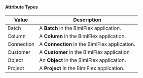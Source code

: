 #### Attribute Types

| Value | Description |
|-|-|
| Batch | A **Batch** in the BimlFlex application. |
| Column | A **Column** in the BimlFlex application. |
| Connection | A **Connection** in the BimlFlex application. |
| Customer | A **Customer** in the BimlFlex application |
| Object | An **Object** in the BimlFlex application. |
| Project | A **Project** in the BimlFlex application. |
